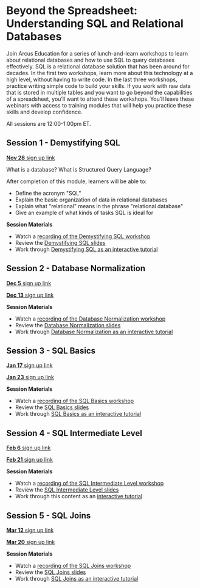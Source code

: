 # Beyond the Spreadsheet: Understanding SQL and Relational Databases

Join Arcus Education for a series of lunch-and-learn workshops to learn about relational databases and how to use SQL to query databases effectively.  SQL is a relational database solution that has been around for decades. In the first two workshops, learn more about this technology at a high level, without having to write code. In the last three workshops, practice writing simple code to build your skills. If you work with raw data that is stored in multiple tables and you want to go beyond the capabilities of a spreadsheet, you’ll want to attend these workshops. You’ll leave these webinars with access to training modules that will help you practice these skills and develop confidence. 

All sessions are 12:00-1:00pm ET.

## Session 1 - Demystifying SQL

[**Nov 28** sign up link](https://events.teams.microsoft.com/event/a283d737-c606-40c3-85f4-74790a28b9a0@a6112416-07b0-41a5-9bb1-d146b575c975)

What is a database? What is Structured Query Language? 

After completion of this module, learners will be able to:

- Define the acronym "SQL"
- Explain the basic organization of data in relational databases
- Explain what "relational" means in the phrase "relational database"
- Give an example of what kinds of tasks SQL is ideal for

**Session Materials** 

- Watch a [recording of the Demystifying SQL workshop](https://www.youtube.com/watch?v=PajXC0D-6qM)
- Review the [Demystifying SQL slides](https://liascript.github.io/course/?https://raw.githubusercontent.com/arcus/arcus_skill_series_sql/main/demystifying_sql/demystifying_sql.md#1)
- Work through [Demystifying SQL as an interactive tutorial](https://bit.ly/DART_demystifying_sql)

## Session 2 - Database Normalization 

[**Dec 5** sign up link](https://events.teams.microsoft.com/event/3a45c503-b0c0-4a3f-ba83-f8fd5e45bbd7@a6112416-07b0-41a5-9bb1-d146b575c975)

[**Dec 13** sign up link](https://events.teams.microsoft.com/event/96f78e2d-2855-4937-b3f1-394af8acf73b@a6112416-07b0-41a5-9bb1-d146b575c975)

**Session Materials**

- Watch a [recording of the Database Normalization workshop](https://youtu.be/ZakRuThdZJE)
- Review the [Database Normalization slides](https://liascript.github.io/course/?https://raw.githubusercontent.com/arcus/arcus_skill_series_sql/main/database_normalization/database_normalization.md#1)
- Work through [Database Normalization as an interactive tutorial](https://bit.ly/DART_database_normalization)

## Session 3 - SQL Basics

[**Jan 17** sign up link](https://events.teams.microsoft.com/event/9635606e-0765-4725-9413-a294cfad7f81@a6112416-07b0-41a5-9bb1-d146b575c975)

[**Jan 23** sign up link](https://events.teams.microsoft.com/event/65c10e68-f74b-4664-9de1-8520eb068bd2@a6112416-07b0-41a5-9bb1-d146b575c975)

**Session Materials**

- Watch a [recording of the SQL Basics workshop](https://www.youtube.com/watch?v=On54EiSYJmY)
- Review the [SQL Basics slides](https://liascript.github.io/course/?https://raw.githubusercontent.com/arcus/arcus_skill_series_sql/main/sql_basics/sql_basics.md) 
- Work through [SQL Basics as an interactive tutorial](https://bit.ly/DART_sql_basics)

## Session 4 - SQL Intermediate Level

[**Feb 6** sign up link](https://events.teams.microsoft.com/event/c3fc728e-9809-4910-9b31-8ca3859e2ad1@a6112416-07b0-41a5-9bb1-d146b575c975)

[**Feb 21** sign up link](https://events.teams.microsoft.com/event/dac5952f-1e4c-4226-8b48-9c2c1e77e254@a6112416-07b0-41a5-9bb1-d146b575c975)

**Session Materials**

- Watch a [recording of the SQL Intermediate Level workshop](https://www.youtube.com/watch?v=emI3_bfzRl8)
- Review the [SQL Intermediate Level slides](https://liascript.github.io/course/?https://raw.githubusercontent.com/arcus/arcus_skill_series_sql/main/sql_intermediate/sql_intermediate.md)
- Work through this content as an [interactive tutorial](https://bit.ly/DART_sql_intermediate)

## Session 5 - SQL Joins

[**Mar 12** sign up link](https://events.teams.microsoft.com/event/3b0842a5-d7ba-4292-a5e5-7bb47c9e6f13@a6112416-07b0-41a5-9bb1-d146b575c975)

[**Mar 20** sign up link](https://events.teams.microsoft.com/event/5323d936-a3b7-4e70-81ed-ae428c93df09@a6112416-07b0-41a5-9bb1-d146b575c975)

**Session Materials**

- Watch a [recording of the SQL Joins workshop](https://www.youtube.com/watch?v=8JZuh-tMTtk)
- Review the [SQL Joins slides](https://liascript.github.io/course/?https://raw.githubusercontent.com/arcus/arcus_skill_series_sql/main/sql_joins/sql_joins.md#1)
- Work through [SQL Joins as an interactive tutorial](https://bit.ly/DART_sql_joins)
